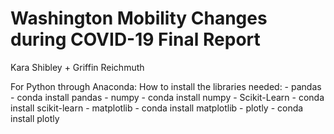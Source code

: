 # Washington Mobility Changes during COVID-19 Final Report
Kara Shibley + Griffin Reichmuth 

For Python through Anaconda:
  How to install the libraries needed: 
    - pandas
            - conda install pandas
    - numpy
            - conda install numpy
    - Scikit-Learn
            - conda install scikit-learn
    - matplotlib
            - conda install matplotlib
    - plotly
            - conda install plotly

